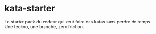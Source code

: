 # kata-starter
Le starter pack du codeur qui veut faire des katas sans perdre de temps. Une techno, une branche, zéro friction.
